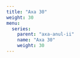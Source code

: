 ```yaml
---
title: "Axa 30"
weight: 30
menu:
  series:
    parent: "axa-anul-ii"
    name: "Axa 30"
    weight: 30
---
```

